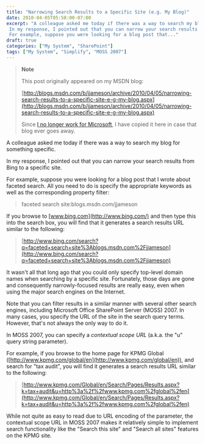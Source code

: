 ```yaml
---
title: "Narrowing Search Results to a Specific Site (e.g. My Blog)"
date: 2010-04-05T05:58:00-07:00
excerpt: "A colleague asked me today if there was a way to search my blog for something specific. 
 In my response, I pointed out that you can narrow your search results from Bing to a specific site. 
 For example, suppose you were looking for a blog post that..."
draft: true
categories: ["My System", "SharePoint"]
tags: ["My System", "Simplify", "MOSS 2007"]
---
```


> **Note**
>
> This post originally appeared on my MSDN blog:
>
> [http://blogs.msdn.com/b/jjameson/archive/2010/04/05/narrowing-search-results-to-a-specific-site-e-g-my-blog.aspx](http://blogs.msdn.com/b/jjameson/archive/2010/04/05/narrowing-search-results-to-a-specific-site-e-g-my-blog.aspx)
>
> Since
> [I no longer work for Microsoft](/blog/jjameson/2011/09/02/last-day-with-microsoft), I have copied it here in case that
> blog ever goes away.

A colleague asked me today if there was a way to search my blog for something
specific.

In my response, I pointed out that you can narrow your search results from
Bing to a specific site.

For example, suppose you were looking for a blog post that I wrote about
faceted search. All you need to do is specify the appropriate keywords as well
as the corresponding property filter:

> faceted search site:blogs.msdn.com/jjameson

If you browse to [www.bing.com](http://www.bing.com/) and then
type this into the search box, you will find that it generates a search results
URL similar to the following:

> [http://www.bing.com/search?q=faceted+search+site%3Ablogs.msdn.com%2Fjjameson](http://www.bing.com/search?q=faceted+search+site%3Ablogs.msdn.com%2Fjjameson)

It wasn't all that long ago that you could only specify top-level domain
names when searching by a specific site. Fortunately, those days are gone and
consequently narrowly-focused results are really easy, even when using the major
search engines on the Internet.

Note that you can filter results in a similar manner with several other search
engines, including Microsoft Office SharePoint Server (MOSS) 2007. In many cases,
you specify the URL of the site in the search query terms. However, that's not
always the only way to do it.

In MOSS 2007, you can specify a *contextual scope URL* (a.k.a. the
"u" query string parameter).

For example, if you browse to the home page for KPMG Global ([http://www.kpmg.com/global/en](http://www.kpmg.com/global/en)),
and search for "tax audit", you will find it
generates a search results URL similar to the following:

> [http://www.kpmg.com/Global/en/Search/Pages/Results.aspx?k=tax+audit&u=http%3a%2f%2fwww.kpmg.com%2fglobal%2fen](http://www.kpmg.com/Global/en/Search/Pages/Results.aspx?k=tax+audit&u=http%3a%2f%2fwww.kpmg.com%2fglobal%2fen)

While not quite as easy to read due to URL encoding of the parameter, the
contextual scope URL in MOSS 2007 makes it relatively simple to implement search
functionality like the "Search this site" and "Search all sites" features on
the KPMG site.


